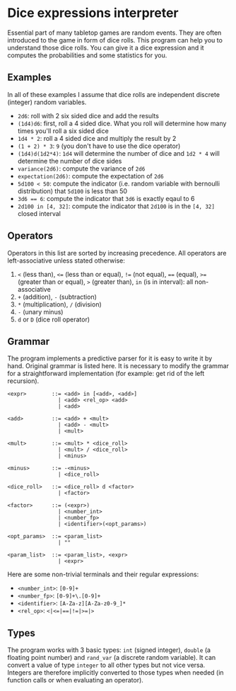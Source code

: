 # Dice expressions interpreter
Essential part of many tabletop games are random events. They are often introduced to the game in form of dice rolls. This program can help you to understand those dice rolls. You can give it a dice expression and it computes the probabilities and some statistics for you.

## Examples
In all of these examples I assume that dice rolls are independent discrete (integer) random variables.

- `2d6`: roll with 2 six sided dice and add the results
- `(1d4)d6`: first, roll a 4 sided dice. What you roll will determine how many times you'll roll a six sided dice
- `1d4 * 2`: roll a 4 sided dice and multiply the result by 2
- `(1 + 2) * 3`: `9` (you don't have to use the dice operator)
- `(1d4)d(1d2*4)`: `1d4` will determine the number of dice and `1d2 * 4` will determine the number of dice sides
- `variance(2d6)`: compute the variance of `2d6` 
- `expectation(2d6)`: compute the expectation of `2d6`
- `5d100 < 50`: compute the indicator (i.e. random variable with bernoulli distribution) that `5d100` is less than 50 
- `3d6 == 6`: compute the indicator that `3d6` is exactly eqaul to 6
- `2d100 in [4, 32]`: compute the indicator that `2d100` is in the `[4, 32]` closed interval

## Operators
Operators in this list are sorted by increasing precedence. All operators are left-associative unless stated otherwise:

1. `<` (less than), `<=` (less than or equal), `!=` (not equal), `==` (equal), `>=` (greater than or equal), `>` (greater than), `in` (is in interval): all non-associative
2. `+` (addition), `-` (subtraction)
3. `*` (multiplication), `/` (division)
4. `-` (unary minus)
5. `d` or `D` (dice roll operator)

## Grammar
The program implements a predictive parser for it is easy to write it by hand. Original grammar is listed here. It is necessary to modify the grammar for a straightforward implementation (for example: get rid of the left recursion).

```
<expr>        ::= <add> in [<add>, <add>] 
                | <add> <rel_op> <add> 
                | <add>
                
<add>         ::= <add> + <mult> 
                | <add> - <mult> 
                | <mult>
                
<mult>        ::= <mult> * <dice_roll> 
                | <mult> / <dice_roll> 
                | <minus>
                
<minus>       ::= -<minus> 
                | <dice_roll>
               
<dice_roll>   ::= <dice_roll> d <factor> 
                | <factor>
                
<factor>      ::= (<expr>) 
                | <number_int>
                | <number_fp>
                | <identifier>(<opt_params>)
                
<opt_params>  ::= <param_list> 
                | "" 
                
<param_list>  ::= <param_list>, <expr> 
                | <expr> 
```

Here are some non-trivial terminals and their regular expressions:
- `<number_int>`: `[0-9]+`
- `<number_fp>`: `[0-9]+\.[0-9]+`
- `<identifier>`: `[A-Za-z][A-Za-z0-9_]*`
- `<rel_op>`: `<|<=|==|!=|>=|>`

## Types
The program works with 3 basic types: `int` (signed integer), `double` (a floating point number) and `rand_var` (a discrete random variable). It can convert a value of type `integer` to all other types but not vice versa. Integers are therefore implicitly converted to those types when needed (in function calls or when evaluating an operator).
